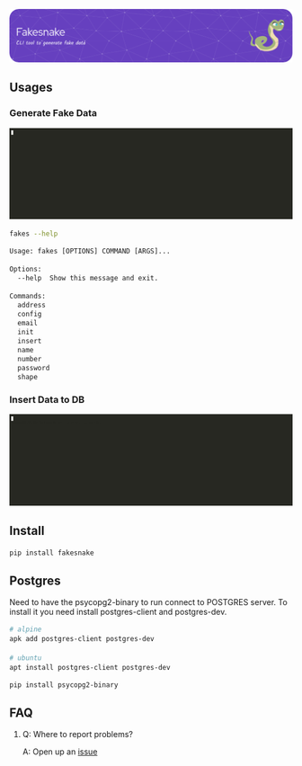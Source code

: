 ![FakeSnake_Logo](https://raw.githubusercontent.com/Vin-Cento/fakesnake/master/assets/banner.png)

## Usages

### Generate Fake Data

![generate demo](https://raw.githubusercontent.com/Vin-Cento/fakesnake/master/assets/generate_demo.gif)

```bash
fakes --help
```

    Usage: fakes [OPTIONS] COMMAND [ARGS]...

    Options:
      --help  Show this message and exit.

    Commands:
      address
      config
      email
      init
      insert
      name
      number
      password
      shape

### Insert Data to DB

![insert demo](https://raw.githubusercontent.com/Vin-Cento/fakesnake/master/assets/insert_demo.gif)

## Install

```bash
pip install fakesnake
```

## Postgres

Need to have the psycopg2-binary to run connect to POSTGRES server. To install it you need install postgres-client and postgres-dev.

```bash
# alpine
apk add postgres-client postgres-dev

# ubuntu
apt install postgres-client postgres-dev
```

```bash
pip install psycopg2-binary
```

## FAQ

1.  Q: Where to report problems?

    A: Open up an [issue](https://github.com/Vin-Cento/fakesnake/issues/new)
